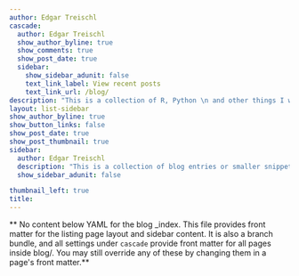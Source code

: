 ```yaml
---
author: Edgar Treischl
cascade:
  author: Edgar Treischl
  show_author_byline: true
  show_comments: true
  show_post_date: true
  sidebar:
    show_sidebar_adunit: false
    text_link_label: View recent posts
    text_link_url: /blog/
description: "This is a collection of R, Python \n and other things I work on."
layout: list-sidebar
show_author_byline: true
show_button_links: false
show_post_date: true
show_post_thumbnail: true
sidebar:
  author: Edgar Treischl
  description: "This is a collection of blog entries or smaller snippets about R, Python \n and other things I work on."
  show_sidebar_adunit: false

thumbnail_left: true
title:
---
```


** No content below YAML for the blog _index. This file provides front matter for the listing page layout and sidebar content. It is also a branch bundle, and all settings under `cascade` provide front matter for all pages inside blog/. You may still override any of these by changing them in a page's front matter.**
